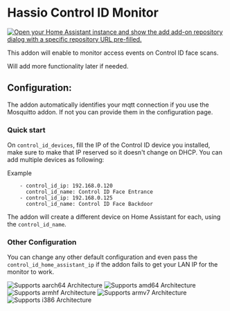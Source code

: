 # Hassio Control ID Monitor

[![Open your Home Assistant instance and show the add add-on repository dialog with a specific repository URL pre-filled.](https://my.home-assistant.io/badges/supervisor_add_addon_repository.svg)](https://my.home-assistant.io/redirect/supervisor_add_addon_repository/?repository_url=https%3A%2F%2Fgithub.com%2Fdudu631%2Fhome-assistant-mqtt-control-id-monitor)

This addon will enable to monitor access events on Control ID face scans.

Will add more functionality later if needed.

## Configuration:

The addon automatically identifies your mqtt connection if you use the Mosquitto addon. If not you can provide them in the configuration page.

### Quick start
On `control_id_devices`, fill the IP of the Control ID device you installed, make sure to make that IP reserved so it doesn't change on DHCP. You can add multiple devices as following:

Example
```
    - control_id_ip: 192.168.0.120
      control_id_name: Control ID Face Entrance
    - control_id_ip: 192.168.0.125
      control_id_name: Control ID Face Backdoor
```

The addon will create a different device on Home Assistant for each, using the `control_id_name`.

### Other Configuration
You can change any other default configuration and even pass the `control_id_home_assistant_ip` if the addon fails to get your LAN IP for the monitor to work.


![Supports aarch64 Architecture][aarch64-shield]
![Supports amd64 Architecture][amd64-shield]
![Supports armhf Architecture][armhf-shield]
![Supports armv7 Architecture][armv7-shield]
![Supports i386 Architecture][i386-shield]


[aarch64-shield]: https://img.shields.io/badge/aarch64-yes-green.svg
[amd64-shield]: https://img.shields.io/badge/amd64-yes-green.svg
[armhf-shield]: https://img.shields.io/badge/armhf-yes-green.svg
[armv7-shield]: https://img.shields.io/badge/armv7-yes-green.svg
[i386-shield]: https://img.shields.io/badge/i386-yes-green.svg